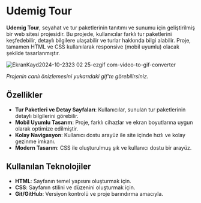 # Udemig Tour

**Udemig Tour**, seyahat ve tur paketlerinin tanıtımı ve sunumu için geliştirilmiş bir web sitesi projesidir. Bu projede, kullanıcılar farklı tur paketlerini keşfedebilir, detaylı bilgilere ulaşabilir ve turlar hakkında bilgi alabilir. Proje, tamamen HTML ve CSS kullanılarak responsive (mobil uyumlu) olacak şekilde tasarlanmıştır.

 ![EkranKayd2024-10-2323 02 25-ezgif com-video-to-gif-converter](https://github.com/user-attachments/assets/2f64705f-9495-4dff-b19d-1b6fef7c152f)
 
*Projenin canlı önizlemesini yukarıdaki gif'te görebilirsiniz.*

## Özellikler
- **Tur Paketleri ve Detay Sayfaları**: Kullanıcılar, sunulan tur paketlerinin detaylı bilgilerini görebilir.
- **Mobil Uyumlu Tasarım**: Proje, farklı cihazlar ve ekran boyutlarına uygun olarak optimize edilmiştir.
- **Kolay Navigasyon**: Kullanıcı dostu arayüz ile site içinde hızlı ve kolay gezinme imkanı.
- **Modern Tasarım**: CSS ile oluşturulmuş şık ve kullanıcı dostu bir arayüz.

## Kullanılan Teknolojiler
- **HTML**: Sayfanın temel yapısını oluşturmak için.
- **CSS**: Sayfanın stilini ve düzenini oluşturmak için.
- **Git/GitHub**: Versiyon kontrolü ve proje barındırma amacıyla.
